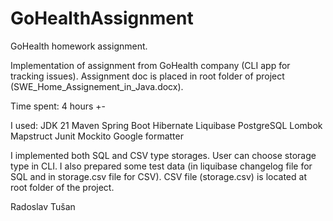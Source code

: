 # GoHealthAssignment
GoHealth homework assignment.

Implementation of assignment from GoHealth company (CLI app for tracking issues).
Assignment doc is placed in root folder of project (SWE_Home_Assignement_in_Java.docx).

Time spent: 4 hours +-

I used:
    JDK 21
    Maven
    Spring Boot
    Hibernate
    Liquibase
    PostgreSQL
    Lombok
    Mapstruct
    Junit
    Mockito
    Google formatter

I implemented both SQL and CSV type storages. User can choose storage type in CLI.
I also prepared some test data (in liquibase changelog file for SQL and in storage.csv file for CSV).
CSV file (storage.csv) is located at root folder of the project.

Radoslav Tušan
